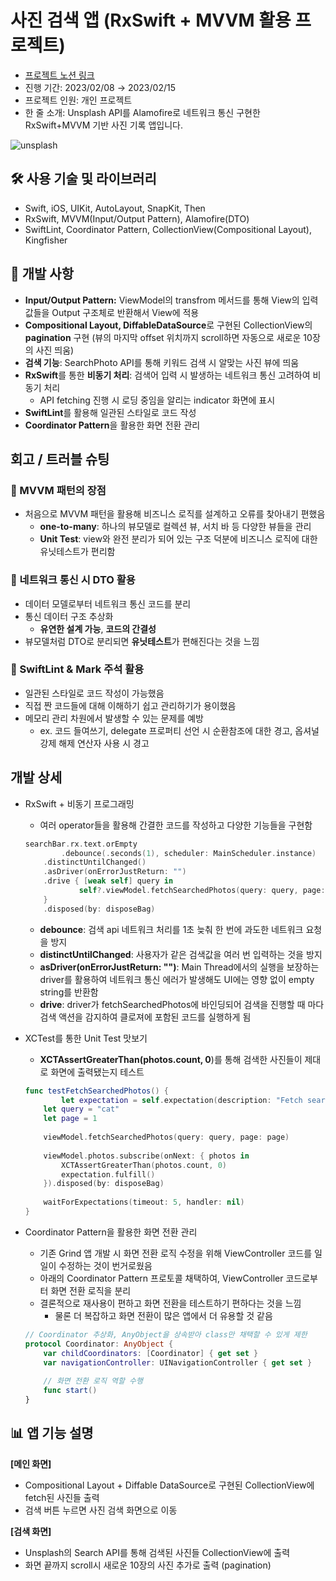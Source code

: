 # 사진 검색 앱 (RxSwift + MVVM 활용 프로젝트)
- [프로젝트 노션 링크](https://organized-elderberry-847.notion.site/f862b77c52eb4e76b6b19cf05c319894)
- 진행 기간: 2023/02/08 → 2023/02/15
- 프로젝트 인원: 개인 프로젝트
- 한 줄 소개: Unsplash API를 Alamofire로 네트워크 통신 구현한 RxSwift+MVVM 기반 사진 기록 앱입니다.

![unsplash](https://user-images.githubusercontent.com/70970222/219393580-431b85b1-0f5e-4960-9900-ccb41f079f02.png)

## 🛠️ 사용 기술 및 라이브러리

- Swift, iOS, UIKit, AutoLayout, SnapKit, Then
- RxSwift, MVVM(Input/Output Pattern), Alamofire(DTO)
- SwiftLint, Coordinator Pattern, CollectionView(Compositional Layout), Kingfisher

## 👾 개발 사항

- **Input/Output Pattern:** ViewModel의 transfrom 메서드를 통해 View의 입력값들을 Output 구조체로 반환해서 View에 적용
- **Compositional Layout, DiffableDataSource**로 구현된 CollectionView의 **pagination** 구현 (뷰의 마지막 offset 위치까지 scroll하면 자동으로 새로운 10장의 사진 띄움)
- **검색 기능**: SearchPhoto API를 통해 키워드 검색 시 알맞는 사진 뷰에 띄움
- **RxSwift**를 통한 **비동기 처리**: 검색어 입력 시 발생하는 네트워크 통신 고려하여 비동기 처리
    - API fetching 진행 시 로딩 중임을 알리는 indicator 화면에 표시
- **SwiftLint**를 활용해 일관된 스타일로 코드 작성
- **Coordinator Pattern**을 활용한 화면 전환 관리

## 회고 / 트러블 슈팅

### 💌 MVVM 패턴의 장점

- 처음으로 MVVM 패턴을 활용해 비즈니스 로직를 설계하고 오류를 찾아내기 편했음
    - **one-to-many**: 하나의 뷰모델로 컬렉션 뷰, 서치 바 등 다양한 뷰들을 관리
    - **Unit Test**: view와 완전 분리가 되어 있는 구조 덕분에 비즈니스 로직에 대한 유닛테스트가 편리함

### **📘** 네트워크 통신 시 DTO 활용

- 데이터 모델로부터 네트워크 통신 코드를 분리
- 통신 데이터 구조 추상화
    - **유연한 설계 가능**, **코드의 간결성**
- 뷰모델처럼 DTO로 분리되면 **유닛테스트**가 편해진다는 것을 느낌

### 🧰 SwiftLint & Mark 주석 활용

- 일관된 스타일로 코드 작성이 가능했음
- 직접 짠 코드들에 대해 이해하기 쉽고 관리하기가 용이했음
- 메모리 관리 차원에서 발생할 수 있는 문제를 예방
    - ex. 코드 들여쓰기, delegate 프로퍼티 선언 시 순환참조에 대한 경고, 옵셔널 강제 해제 연산자 사용 시 경고

## 개발 상세

- RxSwift + 비동기 프로그래밍
    - 여러 operator들을 활용해 간결한 코드를 작성하고 다양한 기능들을 구현함
    
    ```swift
    searchBar.rx.text.orEmpty
    		.debounce(.seconds(1), scheduler: MainScheduler.instance)
        .distinctUntilChanged()
        .asDriver(onErrorJustReturn: "")
        .drive { [weak self] query in
    		    self?.viewModel.fetchSearchedPhotos(query: query, page: self?.viewModel.page ?? 0)
        }
        .disposed(by: disposeBag)
    ```
    
    - **debounce**: 검색 api 네트워크 처리를 1초 늦춰 한 번에 과도한 네트워크 요청을 방지
    - **distinctUntilChanged**: 사용자가 같은 검색값을 여러 번 입력하는 것을 방지
    - **asDriver(onErrorJustReturn: "")**: Main Thread에서의 실행을 보장하는 driver를 활용하여 네트워크 통신 에러가 발생해도 UI에는 영향 없이 empty string를 반환함
    - **drive**: driver가 fetchSearchedPhotos에 바인딩되어 검색을 진행할 때 마다 검색 액션을 감지하여 클로져에 포함된 코드를 실행하게 됨
- XCTest를 통한 Unit Test 맛보기
    - **XCTAssertGreaterThan(photos.count, 0**)를 통해 검색한 사진들이 제대로 화면에 출력됐는지 테스트
    
    ```swift
    func testFetchSearchedPhotos() {
    		let expectation = self.expectation(description: "Fetch searched photos successfully")
        let query = "cat"
        let page = 1
            
        viewModel.fetchSearchedPhotos(query: query, page: page)
            
        viewModel.photos.subscribe(onNext: { photos in
            XCTAssertGreaterThan(photos.count, 0)
            expectation.fulfill()
        }).disposed(by: disposeBag)
            
        waitForExpectations(timeout: 5, handler: nil)
    }
    ```
    
- Coordinator Pattern을 활용한 화면 전환 관리
    - 기존 Grind 앱 개발 시 화면 전환 로직 수정을 위해 ViewController 코드를 일일이 수정하는 것이 번거로웠음
    - 아래의 Coordinator Pattern 프로토콜 채택하여, ViewController 코드로부터 화면 전환 로직을 분리
    - 결론적으로 재사용이 편하고 화면 전환을 테스트하기 편하다는 것을 느낌
        - 물론 더 복잡하고 화면 전환이 많은 앱에서 더 유용할 것 같음
    
    ```swift
    // Coordinator 추상화, AnyObject을 상속받아 class만 채택할 수 있게 제한
    protocol Coordinator: AnyObject {
        var childCoordinators: [Coordinator] { get set }
        var navigationController: UINavigationController { get set }
        
        // 화면 전환 로직 역할 수행
        func start()
    }
    ```
    

## **📊 앱 기능 설명**

**[메인 화면]**

- Compositional Layout + Diffable DataSource로 구현된 CollectionView에 fetch된 사진들 출력
- 검색 버튼 누르면 사진 검색 화면으로 이동

**[검색 화면]**

- Unsplash의 Search API를 통해 검색된 사진들 CollectionView에 출력
- 화면 끝까지 scroll시 새로운 10장의 사진 추가로 출력 (pagination)
